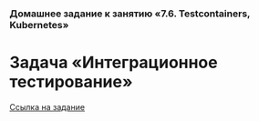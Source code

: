 ### Домашнее задание к занятию «7.6. Testcontainers, Kubernetes»

# Задача «Интеграционное тестирование»

[Ссылка на задание](https://github.com/netology-code/jd-homeworks/blob/master/containers/task1/README.md)